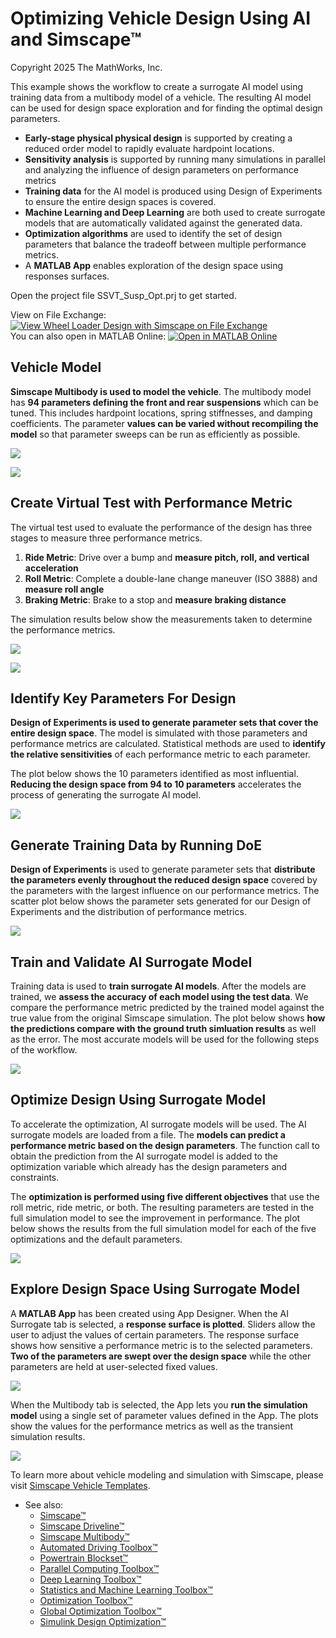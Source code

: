 # **Optimizing Vehicle Design Using AI and Simscape&trade;**
Copyright 2025 The MathWorks, Inc.

This example shows the workflow to create a surrogate AI model using 
training data from a multibody model of a vehicle. The resulting AI 
model can be used for design space exploration and for finding 
the optimal design parameters.

* **Early-stage physical physical design** is supported by creating a reduced order model to rapidly evaluate hardpoint locations.
* **Sensitivity analysis** is supported by running many simulations in parallel and analyzing the influence of design parameters on performance metrics
* **Training data** for the AI model is produced using Design of Experiments to ensure the entire design spaces is covered.
* **Machine Learning and Deep Learning** are both used to create surrogate models that are automatically validated against the generated data.
* **Optimization algorithms** are used to identify the set of design parameters that balance the tradeoff between multiple performance metrics.
* A **MATLAB App** enables exploration of the design space using responses surfaces.

Open the project file SSVT_Susp_Opt.prj to get started.

View on File Exchange: [![View Wheel Loader Design with Simscape on File Exchange](https://www.mathworks.com/matlabcentral/images/matlab-file-exchange.svg)](https://www.mathworks.com/matlabcentral/fileexchange/180114-optimize-vehicle-design-with-ai-and-simscape)  
You can also open in MATLAB Online: [![Open in MATLAB Online](https://www.mathworks.com/images/responsive/global/open-in-matlab-online.svg)](https://matlab.mathworks.com/open/github/v1?repo=simscape/Optimize-Vehicle-Design-with-AI-and-Simscape&project=SSVT_Susp_Opt.prj)

## **Vehicle Model**

**Simscape Multibody is used to model the vehicle**.  The multibody model has 
**94 parameters defining the front and rear suspensions** which can be tuned.
This includes hardpoint locations, spring stiffnesses, and damping coefficients.
The parameter **values can be varied without recompiling the model** so that
parameter sweeps can be run as efficiently as possible.

![](Scripts_Data/Overview/Vehicle_Design_Opt_with_AI_anim.gif)

![](Scripts_Data/Overview/sm_car_dlc_only_image.png)

## **Create Virtual Test with Performance Metric**

The virtual test used to evaluate the performance of the design has 
three stages to measure three performance metrics.  

1. **Ride Metric**: Drive over a bump and **measure pitch, roll, and vertical acceleration**
2. **Roll Metric**: Complete a double-lane change maneuver (ISO 3888) and **measure roll angle**
3. **Braking Metric**: Brake to a stop and **measure braking distance**
 
The simulation results below show the measurements taken to 
determine the performance metrics.

![](Workflows/02_Identify_Params/html/suspOpt_Sensitivity_Analysis_02.png)

![](Workflows/02_Identify_Params/html/suspOpt_Sensitivity_Analysis_03.png)

## **Identify Key Parameters For Design**
**Design of Experiments is used to generate parameter sets that cover the entire design 
space**. The model is simulated with those parameters and performance metrics are 
calculated. Statistical methods are used to **identify the relative sensitivities** of each 
performance metric to each parameter.

The plot below shows the 10 parameters identified as most influential.  **Reducing the 
design space from 94 to 10 parameters** accelerates the process of generating the surrogate AI model.

![](Workflows/02_Identify_Params/html/suspOpt_Sensitivity_Analysis_12.png)

## **Generate Training Data by Running DoE**
**Design of Experiments** is used to generate parameter sets that **distribute the parameters 
evenly throughout the reduced design space** covered by the parameters with the largest
influence on our performance metrics. The scatter plot below shows the parameter sets generated 
for our Design of Experiments and the distribution of performance metrics.

![](Workflows/04_Train_Models/html/suspOpt_Train_Models_deepLrn_01.png)

## **Train and Validate AI Surrogate Model**
Training data is used to **train surrogate AI models**. After the models are 
trained, we **assess the accuracy of each model using the test data**. We compare 
the performance metric predicted by the trained model against the true value from 
the original Simscape simulation. The plot below shows **how the predictions compare
with the ground truth simluation results** as well as the error. The most accurate models 
will be used for the following steps of the workflow.

![](Workflows/04_Train_Models/html/suspOpt_Train_Models_mchLrn_08.png)

## **Optimize Design Using Surrogate Model**
To accelerate the optimization, AI surrogate models will be used. The AI 
surrogate models are loaded from a file. The **models can predict a performance 
metric based on the design parameters**. The function call to obtain the 
prediction from the AI surrogate model is added to the optimization variable 
which already has the design parameters and constraints.

The **optimization is performed using five different objectives** that use 
the roll metric, ride metric, or both. The resulting parameters are tested in 
the full simulation model to see the improvement in performance.  The plot below 
shows the results from the full simulation model for each of the five optimizations
and the default parameters.

![](Workflows/05_Optimize/html/suspOpt_Optimize_Design_20.png)

## **Explore Design Space Using Surrogate Model**
A **MATLAB App** has been created using App Designer. When the AI Surrogate tab 
is selected, a **response surface is plotted**. Sliders allow the user to adjust 
the values of certain parameters. The response surface shows how sensitive a 
performance metric is to the selected parameters. **Two of the parameters are swept 
over the design space**
 while the other parameters are held at user-selected fixed values. 

![](Workflows/06_Explore/html/suspOpt_App_Design_Space_Explore_default.png)

When the Multibody tab is selected, the App lets you **run the simulation model** 
using a single set of parameter values defined in the App. The plots show the values 
for the performance metrics as well as the transient simulation results.  

![](Workflows/06_Explore/html/suspOpt_App_Design_Space_Explore_Multibody.png)

To learn more about vehicle modeling and simulation with Simscape, please visit [Simscape Vehicle Templates](https://www.mathworks.com/solutions/physical-modeling/simscape-vehicle-templates.html).

* See also:
   * [Simscape&trade;](https://www.mathworks.com/products/simscape.html)
   * [Simscape Driveline&trade;](https://www.mathworks.com/products/simscape-driveline.html)
   * [Simscape Multibody&trade;](https://www.mathworks.com/products/simscape-multibody.html)
   * [Automated Driving Toolbox&trade;](https://www.mathworks.com/products/automated-driving.html)   
   * [Powertrain Blockset&trade;](https://www.mathworks.com/products/powertrain.html)   
   * [Parallel Computing Toolbox&trade;](https://www.mathworks.com/products/parallel-computing.html)
   * [Deep Learning Toolbox&trade;](https://www.mathworks.com/products/deep-learning.html)
   * [Statistics and Machine Learning Toolbox&trade;](https://www.mathworks.com/products/statistics.html)
   * [Optimization Toolbox&trade;](https://www.mathworks.com/products/optimization.html)
   * [Global Optimization Toolbox&trade;](https://www.mathworks.com/products/global-optimization.html)
   * [Simulink Design Optimization&trade;](https://www.mathworks.com/products/sl-design-optimization.html)   
   